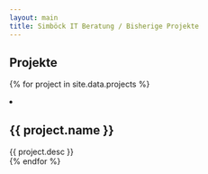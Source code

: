 ```yaml
---
layout: main
title: Simböck IT Beratung / Bisherige Projekte
---
```


## Projekte

{% for project in site.data.projects %}
    <li>
      <h2>{{ project.name }}</h2>
      {{ project.desc }}
    </li>
{% endfor %}